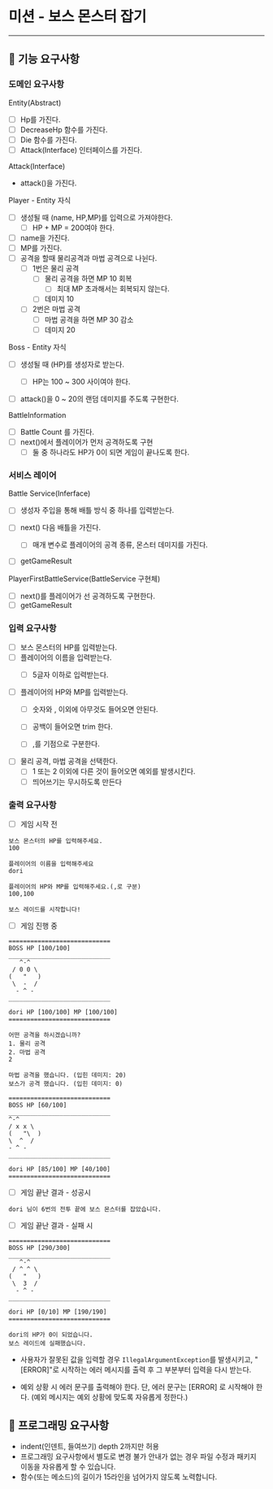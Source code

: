# 미션 - 보스 몬스터 잡기 

---

## 🚀 기능 요구사항

### 도메인 요구사항
Entity(Abstract)

  - [ ] Hp를 가진다.
  - [ ] DecreaseHp 함수를 가진다.
  - [ ] Die 함수를 가진다.
  - [ ] Attack(Interface) 인터페이스를 가진다.

Attack(Interface)
- attack()을 가진다.


Player - Entity 자식
  - [ ] 생성될 때 (name, HP,MP)를 입력으로 가져야한다.
    - [ ] HP + MP = 200여야 한다.
  - [ ] name을 가진다.
  - [ ] MP를 가진다.
  - [ ] 공격을 할때 물리공격과 마법 공격으로 나뉜다.
    - [ ] 1번은 물리 공격
      - [ ] 물리 공격을 하면 MP 10 회복
        - [ ] 최대 MP 초과해서는 회복되지 않는다.
      - [ ] 데미지 10
    - [ ] 2번은 마법 공격
      - [ ] 마법 공격을 하면 MP 30 감소
      - [ ] 데미지 20

Boss - Entity 자식
  - [ ] 생성될 때 (HP)를 생성자로 받는다.
    - [ ] HP는 100 ~ 300  사이여야 한다. 
  - [ ] attack()을 0 ~ 20의 랜덤 데미지를 주도록 구현한다.



BattleInformation
- [ ] Battle Count 를 가진다.
- [ ] next()에서 플레이어가 먼저 공격하도록 구현
  - [ ] 둘 중 하나라도 HP가 0이 되면 게임이 끝나도록 한다.
### 서비스 레이어
Battle Service(Inferface)
- [ ] 생성자 주입을 통해 배틀 방식 중 하나를 입력받는다.
- [ ] next() 다음 배틀을 가진다.
  - [ ]  매개 변수로 플레이어의 공격 종류, 몬스터 데미지를 가진다.
- [ ] getGameResult


PlayerFirstBattleService(BattleService 구현체)
- [ ] next()를 플레이어가 선 공격하도록 구현한다.
- [ ] getGameResult

### 입력 요구사항
- [ ] 보스 몬스터의 HP를 입력받는다.
- [ ] 플레이어의 이름을 입력받는다.
  - [ ] 5글자 이하로 입력받는다.


- [ ] 플레이어의 HP와 MP를 입력받는다.
  - [ ] 숫자와 , 이외에 아무것도 들어오면 안된다.
  - [ ] 공백이 들어오면 trim 한다.
  - [ ] ,를 기점으로 구분한다.


- [ ] 물리 공격, 마법 공격을 선택한다.
  - [ ] 1 또는 2 이외에 다른 것이 들어오면 예외를 발생시킨다.
  - [ ] 띄어쓰기는 무시하도록 만든다

### 출력 요구사항
- [ ] 게임 시작 전 
<div>

    보스 몬스터의 HP를 입력해주세요.
    100

    플레이어의 이름을 입력해주세요
    dori
    
    플레이어의 HP와 MP를 입력해주세요.(,로 구분)
    100,100
    
    보스 레이드를 시작합니다!
</div>

- [ ] 게임 진행 중 
<div>

    ============================
    BOSS HP [100/100]
    ____________________________
       ^-^
     / 0 0 \
    (   "   )
     \  -  /
      - ^ -
    ____________________________
    
    dori HP [100/100] MP [100/100]
    ============================
    
    어떤 공격을 하시겠습니까?
    1. 물리 공격
    2. 마법 공격
    2
    
    마법 공격을 했습니다. (입힌 데미지: 20)
    보스가 공격 했습니다. (입힌 데미지: 0)

    ============================
    BOSS HP [60/100]
    ____________________________
    ^-^
    / x x \
    (   "\  )
    \  ^  /
    - ^ -
    ____________________________

    dori HP [85/100] MP [40/100]
    ============================
</div>

- [ ] 게임 끝난 결과 - 성공시

<div>

    dori 님이 6번의 전투 끝에 보스 몬스터를 잡았습니다.
</div>


- [ ] 게임 끝난 결과 - 실패 시 

<div>

    ============================
    BOSS HP [290/300]
    ____________________________
       ^-^
     / ^ ^ \
    (   "   )
     \  3  /
      - ^ -
    ____________________________
    
    dori HP [0/10] MP [190/190]
    ============================
    
    dori의 HP가 0이 되었습니다.
    보스 레이드에 실패했습니다.
</div>

- 사용자가 잘못된 값을 입력할 경우 `IllegalArgumentException`를 발생시키고, "[ERROR]"로 시작하는 에러 메시지를 출력 후 그 부분부터 입력을 다시 받는다.


- 예외 상황 시 에러 문구를 출력해야 한다. 단, 에러 문구는 [ERROR] 로 시작해야 한다. (예외 메시지는 예외 상황에 맞도록 자유롭게 정한다.)


## 🎱 프로그래밍 요구사항

- indent(인덴트, 들여쓰기) depth 2까지만 허용
- 프로그래밍 요구사항에서 별도로 변경 불가 안내가 없는 경우 파일 수정과 패키지 이동을 자유롭게 할 수 있습니다.
- 함수(또는 메소드)의 길이가 15라인을 넘어가지 않도록 노력합니다.


